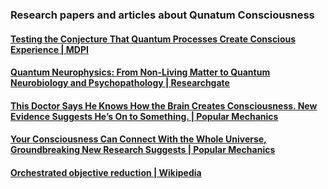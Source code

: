### Research papers and articles about Qunatum Consciousness

#### [Testing the Conjecture That Quantum Processes Create Conscious Experience | MDPI](https://www.mdpi.com/1099-4300/26/6/460)
#### [Quantum Neurophysics: From Non-Living Matter to Quantum Neurobiology and Psychopathology | Researchgate](https://www.researchgate.net/publication/312045661_Quantum_Neurophysics_From_Non-Living_Matter_to_Quantum_Neurobiology_and_Psychopathology)
#### [This Doctor Says He Knows How the Brain Creates Consciousness. New Evidence Suggests He’s On to Something. | Popular Mechanics](https://www.popularmechanics.com/science/a63186374/consciousness-microtubules/)
#### [Your Consciousness Can Connect With the Whole Universe, Groundbreaking New Research Suggests | Popular Mechanics](https://www.popularmechanics.com/science/a62373322/quantum-theory-of-consciousness/)
#### [Orchestrated objective reduction | Wikipedia](https://en.wikipedia.org/wiki/Orchestrated_objective_reduction)
